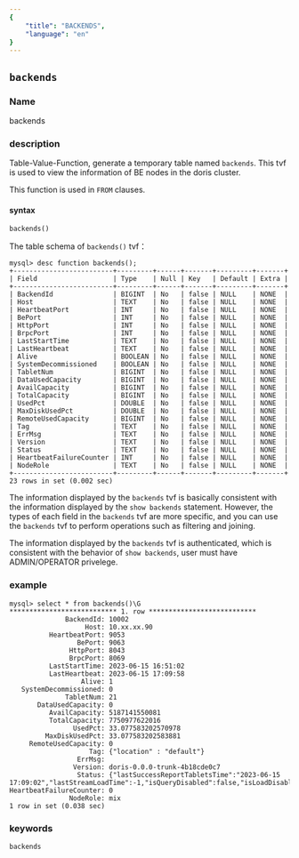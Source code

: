 ```yaml
---
{
    "title": "BACKENDS",
    "language": "en"
}
---
```


<!--
Licensed to the Apache Software Foundation (ASF) under one
or more contributor license agreements.  See the NOTICE file
distributed with this work for additional information
regarding copyright ownership.  The ASF licenses this file
to you under the Apache License, Version 2.0 (the
"License"); you may not use this file except in compliance
with the License.  You may obtain a copy of the License at

  http://www.apache.org/licenses/LICENSE-2.0

Unless required by applicable law or agreed to in writing,
software distributed under the License is distributed on an
"AS IS" BASIS, WITHOUT WARRANTIES OR CONDITIONS OF ANY
KIND, either express or implied.  See the License for the
specific language governing permissions and limitations
under the License.
-->

## `backends`

### Name

backends

### description

Table-Value-Function, generate a temporary table named `backends`. This tvf is used to view the information of BE nodes in the doris cluster.

This function is used in `FROM` clauses.

#### syntax

`backends()`

The table schema of `backends()` tvf：
```
mysql> desc function backends();
+-------------------------+---------+------+-------+---------+-------+
| Field                   | Type    | Null | Key   | Default | Extra |
+-------------------------+---------+------+-------+---------+-------+
| BackendId               | BIGINT  | No   | false | NULL    | NONE  |
| Host                    | TEXT    | No   | false | NULL    | NONE  |
| HeartbeatPort           | INT     | No   | false | NULL    | NONE  |
| BePort                  | INT     | No   | false | NULL    | NONE  |
| HttpPort                | INT     | No   | false | NULL    | NONE  |
| BrpcPort                | INT     | No   | false | NULL    | NONE  |
| LastStartTime           | TEXT    | No   | false | NULL    | NONE  |
| LastHeartbeat           | TEXT    | No   | false | NULL    | NONE  |
| Alive                   | BOOLEAN | No   | false | NULL    | NONE  |
| SystemDecommissioned    | BOOLEAN | No   | false | NULL    | NONE  |
| TabletNum               | BIGINT  | No   | false | NULL    | NONE  |
| DataUsedCapacity        | BIGINT  | No   | false | NULL    | NONE  |
| AvailCapacity           | BIGINT  | No   | false | NULL    | NONE  |
| TotalCapacity           | BIGINT  | No   | false | NULL    | NONE  |
| UsedPct                 | DOUBLE  | No   | false | NULL    | NONE  |
| MaxDiskUsedPct          | DOUBLE  | No   | false | NULL    | NONE  |
| RemoteUsedCapacity      | BIGINT  | No   | false | NULL    | NONE  |
| Tag                     | TEXT    | No   | false | NULL    | NONE  |
| ErrMsg                  | TEXT    | No   | false | NULL    | NONE  |
| Version                 | TEXT    | No   | false | NULL    | NONE  |
| Status                  | TEXT    | No   | false | NULL    | NONE  |
| HeartbeatFailureCounter | INT     | No   | false | NULL    | NONE  |
| NodeRole                | TEXT    | No   | false | NULL    | NONE  |
+-------------------------+---------+------+-------+---------+-------+
23 rows in set (0.002 sec)
```

The information displayed by the `backends` tvf is basically consistent with the information displayed by the `show backends` statement. However, the types of each field in the `backends` tvf are more specific, and you can use the `backends` tvf to perform operations such as filtering and joining.

The information displayed by the `backends` tvf is authenticated, which is consistent with the behavior of `show backends`, user must have ADMIN/OPERATOR privelege.

### example
```
mysql> select * from backends()\G
*************************** 1. row ***************************
              BackendId: 10002
                   Host: 10.xx.xx.90
          HeartbeatPort: 9053
                 BePort: 9063
               HttpPort: 8043
               BrpcPort: 8069
          LastStartTime: 2023-06-15 16:51:02
          LastHeartbeat: 2023-06-15 17:09:58
                  Alive: 1
   SystemDecommissioned: 0
              TabletNum: 21
       DataUsedCapacity: 0
          AvailCapacity: 5187141550081
          TotalCapacity: 7750977622016
                UsedPct: 33.077583202570978
         MaxDiskUsedPct: 33.077583202583881
     RemoteUsedCapacity: 0
                    Tag: {"location" : "default"}
                 ErrMsg: 
                Version: doris-0.0.0-trunk-4b18cde0c7
                 Status: {"lastSuccessReportTabletsTime":"2023-06-15 17:09:02","lastStreamLoadTime":-1,"isQueryDisabled":false,"isLoadDisabled":false}
HeartbeatFailureCounter: 0
               NodeRole: mix
1 row in set (0.038 sec)
```

### keywords

    backends